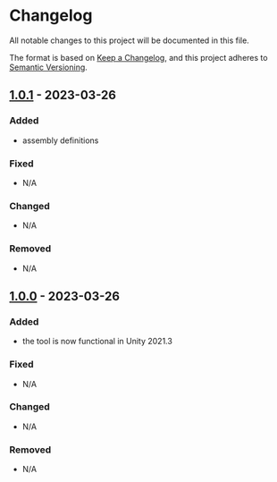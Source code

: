 ﻿# Changelog

All notable changes to this project will be documented in this file.

The format is based on [Keep a Changelog](https://keepachangelog.com/en/1.0.0/),
and this project adheres to [Semantic Versioning](https://semver.org/spec/v2.0.0.html).

## [1.0.1] - 2023-03-26

### Added

- assembly definitions

### Fixed

- N/A

### Changed

- N/A

### Removed

- N/A

## [1.0.0] - 2023-03-26

### Added

- the tool is now functional in Unity 2021.3

### Fixed

- N/A

### Changed

- N/A

### Removed

- N/A


[1.0.1]: https://github.com/razluta/UnityLightsLodSystem/compare/v1.0.0...v1.0.1
[1.0.0]: https://github.com/razluta/UnityLightsLodSystem/releases/tag/v1.0.0
